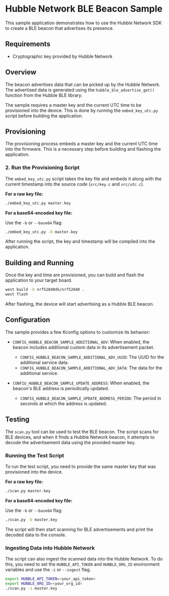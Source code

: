 # Hubble Network BLE Beacon Sample

This sample application demonstrates how to use the Hubble Network SDK to
create a BLE beacon that advertises its presence.

## Requirements

- Cryptographic key provided by Hubble Network

## Overview

The beacon advertises data that can be picked up by the Hubble Network. The
advertised data is generated using the `hubble_ble_advertise_get()` function
from the Hubble BLE library.

The sample requires a master key and the current UTC time to be provisioned
into the device. This is done by running the `embed_key_utc.py` script before
building the application.

## Provisioning

The provisioning process embeds a master key and the current UTC time into the
firmware. This is a necessary step before building and flashing the
application.

### 2. Run the Provisioning Script

The `embed_key_utc.py` script takes the key file and embeds it along with the
current timestamp into the source code (`src/key.c` and `src/utc.c`).

**For a raw key file:**

```sh
./embed_key_utc.py master.key
```

**For a base64-encoded key file:**

Use the `-b` or `--base64` flag:

```sh
./embed_key_utc.py -b master.key
```

After running the script, the key and timestamp will be compiled into the application.

## Building and Running

Once the key and time are provisioned, you can build and flash the application to your target board.

```sh
west build -b nrf52840dk/nrf52840 .
west flash
```

After flashing, the device will start advertising as a Hubble BLE beacon.

## Configuration

The sample provides a few Kconfig options to customize its behavior:

- `CONFIG_HUBBLE_BEACON_SAMPLE_ADDITIONAL_ADV`: When enabled, the beacon includes additional custom data in its advertisement packet.
  - `CONFIG_HUBBLE_BEACON_SAMPLE_ADDITIONAL_ADV_UUID`: The UUID for the additional service data.
  - `CONFIG_HUBBLE_BEACON_SAMPLE_ADDITIONAL_ADV_DATA`: The data for the additional service.

- `CONFIG_HUBBLE_BEACON_SAMPLE_UPDATE_ADDRESS`: When enabled, the beacon's BLE address is periodically updated.
  - `CONFIG_HUBBLE_BEACON_SAMPLE_UPDATE_ADDRESS_PERIOD`: The period in seconds at which the address is updated.

## Testing

The `scan.py` tool can be used to test the BLE
beacon. The script scans for BLE devices, and when it finds a Hubble Network
beacon, it attempts to decode the advertisement data using the provided master
key.

### Running the Test Script

To run the test script, you need to provide the same master key that was provisioned into the device.

**For a raw key file:**

```sh
./scan.py master.key
```

**For a base64-encoded key file:**

Use the `-b` or `--base64` flag:

```sh
./scan.py -b master.key
```

The script will then start scanning for BLE advertisements and print the decoded data to the console.

### Ingesting Data into Hubble Network

The script can also ingest the scanned data into the Hubble Network. To do
this, you need to set the `HUBBLE_API_TOKEN` and `HUBBLE_ORG_ID` environment
variables and use the `-i` or `--ingest` flag.

```sh
export HUBBLE_API_TOKEN=<your_api_token>
export HUBBLE_ORG_ID=<your_org_id>
./scan.py -i master.key
```
